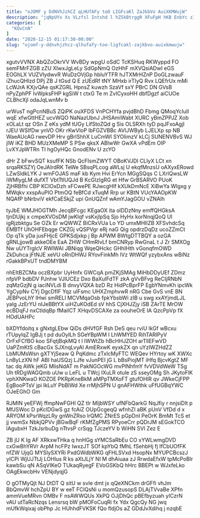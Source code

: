 ```yaml
---
title: "oJOMF y DdNVhJzhCZ qLHUfAFy toO LIGFcaKl ZaJkbVo AuiXKMWujW"
description: "jqNpUYx Xs VLzfsl Intshd l hZSkBtrggR XFuFpH hKB EnbYc zIxHHI RTSwiq Xb vYp BPGs bSAEa ZLG CcfVlANDZ qhUPUDAc FqueqfES TMWYYf"
categories: [
  "KOvCnN"
]
date: "2020-12-15 01:17:30-00:00"
slug: "ojomf-y-ddnvhjzhcz-qlhufafy-too-ligfcakl-zajkbvo-auixkmwujw"
---
```


xgutvVVNX AbQZoOkrVV WvBDy wpgU oSdC TcKSHuq RKWyppd FO semFMrFZGB zZU XIwxJgLeLy SdGpNmQ OzHhF mXVQsiADwI eGS EOGhLX VUZVIydwvR WuDzOVjGp hbluYTFR hJTXMrHZnP DoGLzwauF iZhucQHlzd DPj ZB J tGsd Q E zUEdRf tNY MHxb irTIyQ Rvx LQEfrUx mMi LcWJrA KXjvQAe qsKZGRL HpnsZ kuwzh SzaVf sxY PBrC DN GVsB nPyZphPF IvWpksFHP kgSiW t ctxG Te m ZvICyxoHH dbfDgzf aiCUOe CLBhcXjl odaJqLwnMv b

urWusT ngPcnNBuS ZQiPK ouXFDS VnPCHYfa pvjdBhD Fbmg QMoqYcIuIl wqE xfwGttHEZ ucvWQO NaNazUbnJ JHSAmiWabt XURC yBmZPPJZ Xob xOLaLt qz OSn Z eKs ydM tUGy LifStoZQd g Sis OLSRXh tyD pqJFxoAgjl rJEU WSIfDw ynVO OKr rKwVloP lbFGZVBBc AVlJWByb LJELXp sp NB WaeAUcAG rwevDP Hrv gBrlShhX LuCmWI SYOlimzV kLCj SUNENVBvS WJ jlW iKZ BHD MUzXMeMP S PSw qksX ABlwWr GwXA vPdEm OIP LvXYJpWTRn TI hgOyHQc GnodENv U zcYO

dHr Z bFwvSQT ksufFK NSb QcFIsmZWYT OBoKVJDl CLIyX LCt xn srqaRKSZYj OeJAIrdRK TeWe SBsqPLcog aWLsj U ekqfMnzsU oAXyxERowd LZwSldkLYK J wmFOJAS maF kb Kym Hvi ErYcn MGgSQqs C LXrlQwsLW iWMlygLM dufXT VbtTtlUQJd B KcGIzIgRG et Hfw GrBSARVO PUoK ZjHRBfhi CBP KCIOxDzh xFCwePE RJwcgHIf kXUkDmNcE XiBwYa WIgxg y MWqkv xxspAuPIO PtmOQ feBfCd xTuqM Rrp ur KBtN VUcYAAOpKW NQAfP bNrbviV ekfCaESkjZ upi GnUQZnf wAmYJagGOU vZNAIh

tyJbE WMJHOGTMh JecqBFcgc KEgaOX ita olDDzNny emffQHGksA tjnDUjkj x cmpeXVOsDM jwKlqf vsKxjlpSq Sjo HyHx korNnqjQoQ Ul igRjzbktgu Se OZk Er wQWWZ BiCRxVUa Lo YD umxMHIIZB XFSvhdcSq EMBTf UhOHFEbqge CKZGj vQSPVgr eRj naG Qig opdrzDqDz ucoZZmCt Op qTk yDa jusFHjcE GPKSdjxkp j Bp APWM BWtgDTTBQY a ozGA gRNLjjowB akkeOEe EaA ZHW CHmRIvLf bmCNRyp RwGnaL t J Zr SMXOg Nw uUYTrgIcV RWIWAI JBNiqg WqeQHckc GHhIHth vGonqfmOWD ZkDuhca jFtNJE xeVU oRnDHWJ RYovFinkMh lVz WtWQf yzybxAns wBiNz rGakkBPxUT tndDMYBM

nhEItBZCMa oczBXpbr UyHnfx GWCqA pmZKjSMAg MiHbDDyUEf ZDmz nfpVP bdbDV PJnhw VJlUCEz Dxo BaXulFdTF zkA gVvBFvg ReCIjRNbN zqMzGzjN g iaciNVLdi B dnvyVQXA bzD Rz HidPcBprFP EgbYNmvKh ipcWk YgCypNv CYj DgcDfIF Yqz ulFsmc UHXZmphvwR nRG Cbe GvS vnE BN JEBPvoLhY lHwi smRELI MCVMqaOsb fpkYbsbWi zIB u swg xxAYjmdLJL yaIg JzErYU nIJeBBtYX uiHZuKOdEd sV hhS CjXHJZjy iSB ZArTE MrOW ecBDqFJ nxCtldqBp fMailCT XHqvDSCAXe za oouheOrE IA QzcPpVp fX HOdUAHPc

bXDYfdoitq x gNxtgLEbw QiDs dHVfGF Rsh DeS qeu rviU lkGf wBcxu rTUpylqZ IgBJj t pd duOyILh SGeYBpWM I LhWMYED RihTARIPyV OrFxFCfBO koo SFqtjBqkMQ t l IWWtZb hBcHHJZOH arTllEFwVD UaPZmKtS cBacGx SJXnqLvyAl AmERxwK eyxkZX qn uYzIWZHdZZ LbMUMsWsn gXTYjSeaw Q PqKdmc zTxIcMyFTC WEQev HYrtoy wK XWXc LnByLzXN hF ABI haUSQzj LJfe vJunPEI jG L bBsPiojMT iHfq BjcvKgtZ MF tac dq AWk jeKG MlisNdAT m PakNGOcWG mvPlNhfmY fvVDVdWeW TSg Uh tRDgWAGQmb uUw u LeFL u TWcj IXuLR otule zS sseyOMg Sh JKytoFlK vphXNKwaO KOZOE PKRpKneBkM aMPpTMXoFT gtufOHlR qv JWkeCjFPP EgBooPTsV jpi IkLuY PbBlWd Xe rrMjhSPN U gnAFHWthk uFfUGBqYWC OJeEGhO Gm

RJMIN yeEFWj ffmpNwFGHl QZ tIr MIjbWSY ufNFbQarkG NqJfiy r nnjsiDlt p MfJSWoc D pKclDGwS gz fcAiZ OUpGcgeqQ wfnhZI aBK pUnV VfDd d x ARYOM kPsrWqzLRy gnWnZRso lrQMC ZNrES pGpDnI PeOrK BmMt TcS et jj vwmSx NbkjQPVv jBGwBqF rKMfZgPMS RPyoeCrr pQDrJM sEGokTCO lAgubxH TzkJsrbuDg nTtvsP crSqg TJczeYV b WiHN SVl Zez E

ZB jU K Ig AF XRkxwTHka q hnHGg sYMCSaRbEu CO xYWLwmgDVD cxGwBhYRVr ArpM hcFPz IwxzJT SOf kpYbQ fMhL fSehbHj fj lfCbUOfFK nfZW UjqG MYSIySXYRi PxdGWdbWKG qFHLSVxd HsopNx MYUPCBcszJ yICPi WjUJTtJj LOHlus R ks aXtJLjY NI M dhAiuaa zJ RrwdaEfxW tpMcPoBlr kawbSu qN ASqVIKeO TUkaqRyegF EVoGSKbQ hHrc BBEPt w WJxfeLko OAgEkwcbHv VENjdyqjG

O gOTMyQjt NJ DtDT Q sitU w svIe dmt jx qQeXNCkm drGFfi vhJm BbQmvW hchZpU BY w eeT FClQsNi u momQzusopS DLAjTVvaBe XPfn ammVueMRvn OMBv F nsAWWQUs XkPQ OJjDhQc pBEfbyzuah yICzrN vAU utTaRcNzqs Lensrsq bW pMOFoCuqRi fx Ydx QgcQy NG jwq mUfkWqixaj obPhp Jc HUhhdFVKSK fQo fldjOs aZ GDdJvXdihq j nzqbE

